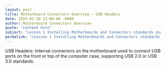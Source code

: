 ```yaml
---
layout: post
title: Motherboard Connectors Overview - USB Headers
date: 2025-01-10 12:00:00 -0000
author: Motherboard Connectors Overview
quote: "content here"
subject: "Lesson 1 Installing Motherboards and Connectors standards and specifications"
permalink: "/Lesson 1 Installing Motherboards and Connectors standards and specifications/Motherboard Connectors Overview/Motherboard Connectors Overview - USB Headers"
---
```


USB Headers: Internal connectors on the motherboard used to connect USB ports on the front or top of the computer case, supporting USB 2.0 or USB 3.0 standards.
